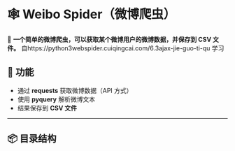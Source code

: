 # 🕸 Weibo Spider（微博爬虫）

📌 **一个简单的微博爬虫，可以获取某个微博用户的微博数据，并保存到 CSV 文件。**
    自https://python3webspider.cuiqingcai.com/6.3ajax-jie-guo-ti-qu   学习
## 🚀 功能
- 通过 **requests** 获取微博数据（API 方式）
- 使用 **pyquery** 解析微博文本
- 结果保存到 **CSV 文件**

---

## 📦 目录结构
